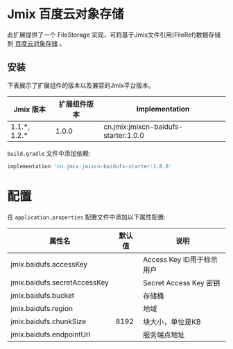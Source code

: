 # Jmix 百度云对象存储

此扩展提供了一个 FileStorage 实现，可将基于Jmix文件引用(FileRef)数据存储到 [百度云对象存储](https://cloud.baidu.com/doc/BOS/index.html) 。

## 安装

下表展示了扩展组件的版本以及兼容的Jmix平台版本。

| Jmix 版本       | 扩展组件版本     | Implementation                             |
|---------------|----------------|--------------------------------------------|
| 1.1.\*, 1.2.* | 1.0.0          | cn.jmix:jmixcn-baidufs-starter:1.0.0                |

`build.gradle` 文件中添加依赖:

```gradle
implementation 'cn.jmix:jmixcn-baidufs-starter:1.0.0'
```

# 配置
在 `application.properties` 配置文件中添加以下属性配置:

| 属性名                         | 默认值   | 说明                                                                                                          |
|-------------------------------|---------|----------------------------------------|
| jmix.baidufs.accessKey        |         | Access Key ID用于标示用户                |              
| jmix.baidufs.secretAccessKey  |         | Secret Access Key 密钥                  |
| jmix.baidufs.bucket           |         | 存储桶                                  |
| jmix.baidufs.region           |         | 地域                                    |
| jmix.baidufs.chunkSize        |   8192  | 块大小，单位是KB                          |
| jmix.baidufs.endpointUrl      |         | 服务端点地址                              |

